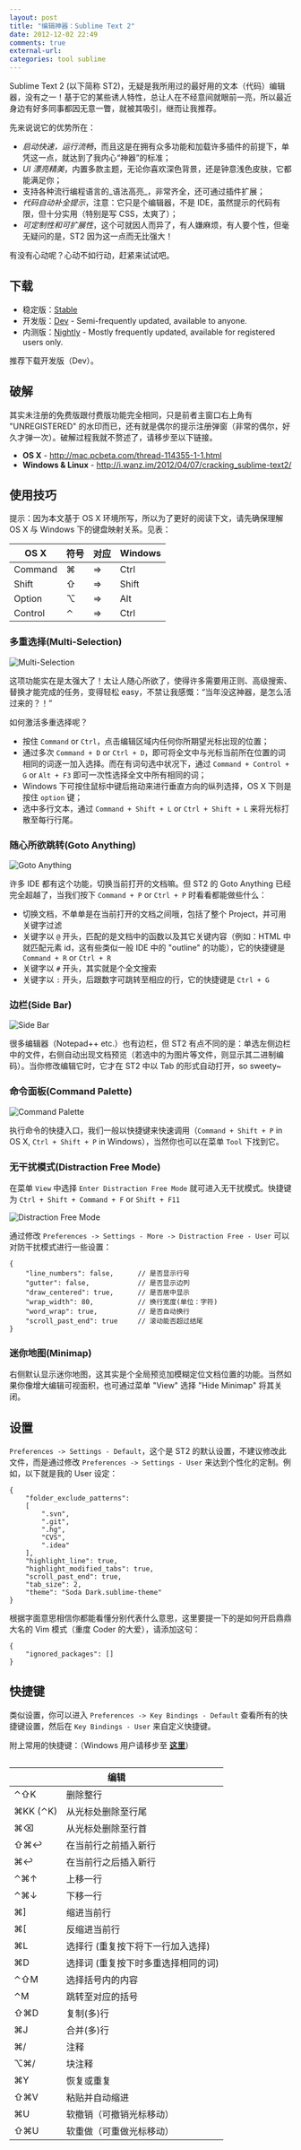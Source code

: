 ```yaml
---
layout: post
title: "编辑神器：Sublime Text 2"
date: 2012-12-02 22:49
comments: true
external-url:
categories: tool sublime
---
```

Sublime Text 2 (以下简称 ST2)，无疑是我所用过的最好用的文本（代码）编辑器，没有之一！基于它的某些诱人特性，总让人在不经意间就眼前一亮，所以最近身边有好多同事都因无意一瞥，就被其吸引，继而让我推荐。

先来说说它的优势所在：

+	_启动快速，运行流畅_，而且这是在拥有众多功能和加载许多插件的前提下，单凭这一点，就达到了我内心“神器”的标准；
+	_UI 漂亮精美_，内置多款主题，无论你喜欢深色背景，还是钟意浅色皮肤，它都能满足你；
+	支持各种流行编程语言的_语法高亮_，非常齐全，还可通过插件扩展；
+	_代码自动补全提示_，注意：它只是个编辑器，不是 IDE，虽然提示的代码有限，但十分实用（特别是写 CSS，太爽了）；
+	_可定制性和可扩展性_，这个可就因人而异了，有人嫌麻烦，有人要个性，但毫无疑问的是，ST2 因为这一点而无比强大！

有没有心动呢？心动不如行动，赶紧来试试吧。

## 下载
-	稳定版：[Stable](http://www.sublimetext.com/2)
-	开发版：[Dev](http://www.sublimetext.com/dev) - Semi-frequently updated, available to anyone.
-	内测版：[Nightly](http://www.sublimetext.com/nightly) - Mostly frequently updated, available for registered users only.

推荐下载开发版（Dev）。

## 破解

其实未注册的免费版跟付费版功能完全相同，只是前者主窗口右上角有 "UNREGISTERED" 的水印而已，还有就是偶尔的提示注册弹窗（非常的偶尔，好久才弹一次）。破解过程我就不赘述了，请移步至以下链接。

-	**OS X** - <http://mac.pcbeta.com/thread-114355-1-1.html>
-	**Windows & Linux** - <http://i.wanz.im/2012/04/07/cracking_sublime-text2/>

## 使用技巧 ##

提示：因为本文基于 OS X 环境所写，所以为了更好的阅读下文，请先确保理解 OS X 与 Windows 下的键盘映射关系。见表：

|OS X   |符号|对应|Windows
|-------|---|----|-------
|Command| ⌘ | => |Ctrl
|Shift  | ⇧ | => |Shift
|Option | ⌥ | => |Alt
|Control| ⌃ | => |Ctrl

### 多重选择(Multi-Selection)

![Multi-Selection](http://i93.photobucket.com/albums/l57/ShakeSpace/rename.jpg)

这项功能实在是太强大了！太让人随心所欲了，使得许多需要用正则、高级搜索、替换才能完成的任务，变得轻松 easy，不禁让我感慨：“当年没这神器，是怎么活过来的？！”

如何激活多重选择呢？

-	按住 `Command` or `Ctrl`，点击编辑区域内任何你所期望光标出现的位置；
-	通过多次 `Command + D` or `Ctrl + D`，即可将全文中与光标当前所在位置的词相同的词逐一加入选择。而在有词句选中状况下，通过 `Command + Control + G` or `Alt + F3` 即可一次性选择全文中所有相同的词；
-	Windows 下可按住鼠标中键后拖动来进行垂直方向的纵列选择，OS X 下则是按住 `option` 键；
-	选中多行文本，通过 `Command + Shift + L` or `Ctrl + Shift + L` 来将光标打散至每行行尾。

### 随心所欲跳转(Goto Anything)

![Goto Anything](http://i93.photobucket.com/albums/l57/ShakeSpace/goto.jpg)

许多 IDE 都有这个功能，切换当前打开的文档嘛。但 ST2 的 Goto Anything 已经完全超越了，当我们按下 `Command + P` or `Ctrl + P` 时看看都能做些什么：

-	切换文档，不单单是在当前打开的文档之间哦，包括了整个 Project，并可用关键字过滤
-	关键字以 `@` 开头，匹配的是文档中的函数以及其它关键内容（例如：HTML 中就匹配元素 id，这有些类似一般 IDE 中的 "outline" 的功能），它的快捷键是 `Command + R` or `Ctrl + R`
-	关键字以 `#` 开头，其实就是个全文搜索
-	关键字以 `:` 开头，后跟数字可跳转至相应的行，它的快捷键是 `Ctrl + G`

### 边栏(Side Bar)

![Side Bar](http://i93.photobucket.com/albums/l57/ShakeSpace/Side-Bar.jpg)

很多编辑器（Notepad++ etc.）也有边栏，但 ST2 有点不同的是：单选左侧边栏中的文件，右侧自动出现文档预览（若选中的为图片等文件，则显示其二进制编码）。当你修改编辑它时，它才在 ST2 中以 Tab 的形式自动打开，so sweety~

### 命令面板(Command Palette)

![Command Palette](http://i93.photobucket.com/albums/l57/ShakeSpace/command_palette.jpg)

执行命令的快捷入口，我们一般以快捷键来快速调用（`Command + Shift + P` in OS X, `Ctrl + Shift + P` in Windows），当然你也可以在菜单 `Tool` 下找到它。

### 无干扰模式(Distraction Free Mode)

在菜单 `View` 中选择 `Enter Distraction Free Mode` 就可进入无干扰模式。快捷键为 `Ctrl + Shift + Command + F` or `Shift + F11`

![Distraction Free Mode](http://i93.photobucket.com/albums/l57/ShakeSpace/Distraction-Free-Mode.jpg)

通过修改 `Preferences -> Settings - More -> Distraction Free - User` 可以对防干扰模式进行一些设置：

	{
	    "line_numbers": false,      // 是否显示行号
	    "gutter": false,            // 是否显示边列
	    "draw_centered": true,      // 是否居中显示
	    "wrap_width": 80,           // 换行宽度(单位：字符)
	    "word_wrap": true,          // 是否自动换行
	    "scroll_past_end": true     // 滚动能否超过结尾
	}

### 迷你地图(Minimap)

右侧默认显示迷你地图，这其实是个全局预览加模糊定位文档位置的功能。当然如果你像增大编辑可视面积，也可通过菜单 "View" 选择 "Hide Minimap" 将其关闭。

## 设置

`Preferences -> Settings - Default`，这个是 ST2 的默认设置，不建议修改此文件，而是通过修改 `Preferences -> Settings - User` 来达到个性化的定制。例如，以下就是我的 User 设定：

	{
		"folder_exclude_patterns":
		[
			".svn",
			".git",
			".hg",
			"CVS",
			".idea"
		],
		"highlight_line": true,
		"highlight_modified_tabs": true,
		"scroll_past_end": true,
		"tab_size": 2,
		"theme": "Soda Dark.sublime-theme"
	}

根据字面意思相信你都能看懂分别代表什么意思，这里要提一下的是如何开启鼎鼎大名的 Vim 模式（重度 Coder 的大爱），请添加这句：

	{
	    "ignored_packages": []
	}

## 快捷键

类似设置，你可以进入 `Preferences -> Key Bindings - Default` 查看所有的快捷键设置，然后在 `Key Bindings - User` 来自定义快捷键。

附上常用的快捷键：（Windows 用户请移步至 **[这里](http://istyles.blog.163.com/blog/static/1811003892011828111418654/)**）

<div class="group">
	<table style="float:left;margin-right:1.5em;">
		<thead>
			<tr>
				<th colspan="2">编辑</th>
			</tr>
		</thead>
		<tbody>
			<tr>
				<td>⌃⇧K</td>
				<td>删除整行</td>
			</tr>
			<tr>
				<td>⌘KK (⌃K)</td>
				<td>从光标处删除至行尾</td>
			</tr>
			<tr>
				<td>⌘⌫</td>
				<td>从光标处删除至行首</td>
			</tr>
			<tr>
				<td>⇧⌘↩</td>
				<td>在当前行之前插入新行</td>
			</tr>
			<tr>
				<td>⌘↩</td>
				<td>在当前行之后插入新行</td>
			</tr>
			<tr>
				<td>⌃⌘↑</td>
				<td>上移一行</td>
			</tr>
			<tr>
				<td>⌃⌘↓</td>
				<td>下移一行</td>
			</tr>
			<tr>
				<td>⌘]</td>
				<td>缩进当前行</td>
			</tr>
			<tr>
				<td>⌘[</td>
				<td>反缩进当前行</td>
			</tr>
			<tr>
				<td>⌘L</td>
				<td>选择行 (重复按下将下一行加入选择)</td>
			</tr>
			<tr>
				<td>⌘D</td>
				<td>选择词 (重复按下时多重选择相同的词)</td>
			</tr>
			<tr>
				<td>⌃⇧M</td>
				<td>选择括号内的内容</td>
			</tr>
			<tr>
				<td>⌃M</td>
				<td>跳转至对应的括号</td>
			</tr>
			<tr>
				<td>⇧⌘D</td>
				<td>复制(多)行</td>
			</tr>
			<tr>
				<td>⌘J</td>
				<td>合并(多)行</td>
			</tr>
			<tr>
				<td>⌘/</td>
				<td>注释</td>
			</tr>
			<tr>
				<td>⌥⌘/</td>
				<td>块注释</td>
			</tr>
			<tr>
				<td>⌘Y</td>
				<td>恢复或重复</td>
			</tr>
			<tr>
				<td>⇧⌘V</td>
				<td>粘贴并自动缩进</td>
			</tr>
			<tr>
				<td>⌘U</td>
				<td>软撤销（可撤销光标移动）</td>
			</tr>
			<tr>
				<td>⇧⌘U</td>
				<td>软重做（可重做光标移动）</td>
			</tr>
		</tbody>
	</table>

	<table>
		<thead>
			<tr>
				<th colspan="2">查找/替换</th>
			</tr>
		</thead>
		<tbody>
			<tr>
				<td>⌘F</td>
				<td>查找</td>
			</tr>
			<tr>
				<td>⌥⌘F</td>
				<td>替换</td>
			</tr>
			<tr>
				<td>⇧⌘F</td>
				<td>在文件中查找</td>
			</tr>
			<tr>
				<td>⌘G</td>
				<td>查找下一个</td>
			</tr>
			<tr>
				<td>⌃⌘G</td>
				<td>查找并选中全部</td>
			</tr>
		</tbody>
	</table>

	<table>
		<thead>
			<tr>
				<th colspan="2">XML/HTML</th>
			</tr>
		</thead>
		<tbody>
			<tr>
				<td>⇧⌘A</td>
				<td>选择标签内的内容</td>
			</tr>
			<tr>
				<td>⌃⇧W</td>
				<td>嵌套标签</td>
			</tr>
			<tr>
				<td>⌥⌘ .</td>
				<td>闭合当前标签</td>
			</tr>
		</tbody>
	</table>

	<table>
		<thead>
			<tr>
				<th colspan="2">拆分窗口</th>
			</tr>
		</thead>
		<tbody>
			<tr>
				<td>⌥⌘[1,2,3,4,5]</td>
				<td>单列、两列、三列、四列、栅格</td>
			</tr>
			<tr>
				<td>⌥⇧⌘[2,3]</td>
				<td>两栏、三栏</td>
			</tr>
		</tbody>
	</table>

	<table>
		<thead>
			<tr>
				<th colspan="2">其它</th>
			</tr>
		</thead>
		<tbody>
			<tr>
				<td>⌘P</td>
				<td>随心所欲跳转</td>
			</tr>
			<tr>
				<td>⇧⌘P</td>
				<td>打开命令面板</td>
			</tr>
			<tr>
				<td>⌘KB</td>
				<td>切换侧边栏（我的已修改为 ⌃S）</td>
			</tr>
			<tr>
				<td>⌃ `</td>
				<td>打开 python 控制台</td>
			</tr>
			<tr>
				<td>⌘T</td>
				<td>前往文件</td>
			</tr>
		</tbody>
	</table>
</div>

## 安装插件

ST2 的插件安装是通过所谓的 [Package Control (包控制)](http://wbond.net/sublime_packages/package_control) 来实现的。如果你用过 `npm` 或者 `spm` ，那你一定不会对这种包管理的方式感到陌生。

安装 Package Control 的方法：

1. 打开 ST2，通过 `` Ctrl + ` `` 调出 Console (控制台)
1. 将以下代码粘贴进命令行中并回车：

		import urllib2,os; pf='Package Control.sublime-package'; ipp=sublime.installed_packages_path(); os.makedirs(ipp) if not os.path.exists(ipp) else None; urllib2.install_opener(urllib2.build_opener(urllib2.ProxyHandler())); open(os.path.join(ipp,pf),'wb').write(urllib2.urlopen('http://sublime.wbond.net/'+pf.replace(' ','%20')).read()); print 'Please restart Sublime Text to finish installation'
1. 重启 ST2，如果在 `Preferences` 下见到 `Package Control` 这一项，就说明安装成功了。

接下来我们就可以利用 Package Control 来安装插件了：

1. 打开 ST2，通过 `Command + Shift + P` or `Ctrl + Shift + P` 打开命令面板，输入关键字调出 `Package Control: Install Package`

	![](http://i93.photobucket.com/albums/l57/ShakeSpace/PCI.jpg)
1. 选择 `Package Control: Install Package`，稍等片刻后就可会出现插件列表，可输入插件名来在列表中查找选择所需插件

	![](http://i93.photobucket.com/albums/l57/ShakeSpace/PCI-RESULT.jpg)
1. 等待安装（左下角 [ = ] 显示运行中），安装完毕后重启 ST2 即可

## 常用插件

这里就简单罗列一些，包括了网上热评的和自己在用的。

+	**Alignment**

	这插件用于对齐代码赋值语句, 例如:

		var name = "sublimt"
		var version = "2.0.1"
		var title = "sublime text"

	以上代码就能转化为：

		var name    = "sublimt"
		var version = "2.0.1"
		var title   = "sublime text"

+	**Clipboard History**

	粘贴板历史记录，方便使用复制/剪切的内容。
+	**ColorPicker**

	支持在各个平台下取色，没什么好说的。
+	**Ctags**

	可以在代码里直接查看函数定义，比如看一个函数的定义或者类的定义。不过可惜无法在 OS X 下使用。

+	**DocBlockr**

	自动生成标准 JSDoc 注释的好帮手，只需在函数声明定义上方输入 `/**` 然后回车，便会出现类似如下代码：

		/**
		* [width description]
		* @param  {[type]} px [description]
		* @return {[type]}    [description]
		*/

+	**Emmet**

	你也许没听说它，但其前身：zen coding 可谓是鼎鼎大名（在前端界）。之所以更名，是因为它给自己的定位：
	> the essential toolkit for web-developers

	作为资深前端插件，它不仅可安装在 ST2 上，基本上流行的 IDE (Aptana/Eclipse etc.) 与编辑器 (Notepad++/TextMate etc.)，它都提供支持。详细的使用文档：[Emmet Documentation](http://docs.emmet.io)，[Emmet for ST2](https://github.com/sergeche/emmet-sublime)

+	**GBK Encoding Support**

	解决对中文编码不支持的问题，必装吧。因为你发现 ST2 菜单中 `File -> Reopen with Encoding` 压根就没有国标码！

+	**JsFormat**

	格式化 JS，当然也包括 JSON，快捷键是 `Ctrl + Shift + F` 非常方便。

+	**MarkdownEditing**

	> MarkdownEditing 从视觉和便捷性上针对 Markdown 文档的编辑进行了一系列的优化。

	附上 [Markdown 语法说明 (简体中文版)](http://wowubuntu.com/markdown/index.html)，and [MarkdownEditing 的详细中文介绍](http://lucifr.com/2012/07/12/markdownediting-for-sublime-text-2/)

+	**Markdown Preview**

	能在浏览器中对当前 Markdown 文件进行预览。甚至生成相应的 HTML 文档。使用要用命令面板，输入相应的关键字查找 Markdown Preview 命令。当然，你也可以自定义快捷键。

+	**SideBarEnhancements**

	加强在侧栏目录树中右键的选项。如图所示：

	![SideBarEnhancements](http://i93.photobucket.com/albums/l57/ShakeSpace/sidebarenhancements.jpg)

+	最后介绍一个 **自动生成当天日期** 的小插件，TextMate 用户一定不会陌生，命令是 `isoD + Tab`，此非官方插件，所以要使用的话，必须将 [timestamp.py](https://github.com/sunteya/sublime-user-package/blob/master/timestamp.py) 这个文件加入到用户配置目录（`Packages -> User`）下。
